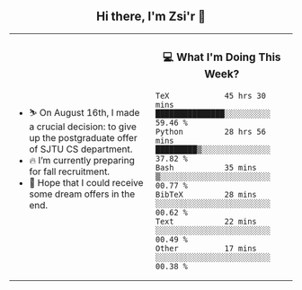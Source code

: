 <h2 align="center"> Hi there, I'm Zsi'r 👋 </h2>

<table>
    <tr>
        <td valign="center" width="50%">
            <ul>
                <li> ⛷️ On August 16th, I made a crucial decision: to give up the postgraduate offer of SJTU CS department.</li>
                <li> 🔥 I’m currently preparing for fall recruitment.</li>
                <li> 🙏 Hope that I could receive some dream offers in the end.</li>
            </ul>
        </td>
       <td valign="top" width="50%">

<h3 align="center"> 💻 What I'm Doing This Week? </h3>

<!--START_SECTION:waka-->

```text
TeX            45 hrs 30 mins  ███████████████░░░░░░░░░░   59.46 %
Python         28 hrs 56 mins  █████████▒░░░░░░░░░░░░░░░   37.82 %
Bash           35 mins         ▒░░░░░░░░░░░░░░░░░░░░░░░░   00.77 %
BibTeX         28 mins         ░░░░░░░░░░░░░░░░░░░░░░░░░   00.62 %
Text           22 mins         ░░░░░░░░░░░░░░░░░░░░░░░░░   00.49 %
Other          17 mins         ░░░░░░░░░░░░░░░░░░░░░░░░░   00.38 %
```

<!--END_SECTION:waka-->
</td></tr>
</table>
